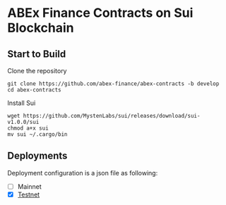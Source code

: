 # ABEx Finance Contracts on Sui Blockchain

## Start to Build

Clone the repository

```shell
git clone https://github.com/abex-finance/abex-contracts -b develop
cd abex-contracts
```

Install Sui

```
wget https://github.com/MystenLabs/sui/releases/download/sui-v1.0.0/sui
chmod a+x sui
mv sui ~/.cargo/bin
```

## Deployments

Deployment configuration is a json file as following:

- [ ] Mainnet
- [x] [Testnet](./deployments-testnet.json)  

